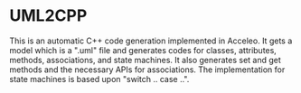UML2CPP
=======

This is an automatic C++ code generation implemented in Acceleo. It gets a model which is a ".uml" file and generates codes for classes, attributes, methods, associations, and state machines. It also generates set and get methods and the necessary APIs for associations. The implementation for state machines is based upon "switch ..  case ..".
